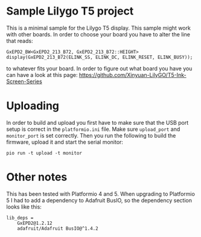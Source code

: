 # Sample Lilygo T5 project

This is a minimal sample for the Lilygo T5 display.  This sample might
work with other boards.  In order to choose your board you have to
alter the line that reads:

`GxEPD2_BW<GxEPD2_213_B72, GxEPD2_213_B72::HEIGHT> display(GxEPD2_213_B72(ELINK_SS, ELINK_DC, ELINK_RESET, ELINK_BUSY));`
	
to whatever fits your board.  In order to figure out what board you
have you can have a look at this page:
https://github.com/Xinyuan-LilyGO/T5-Ink-Screen-Series

# Uploading

In order to build and upload you first have to make sure that the USB
port setup is correct in the `platformio.ini` file. Make sure
`upload_port` and `monitor_port` is set correctly.  Then you run the
following to build the firmware, upload it and start the serial
monitor:

    pio run -t upload -t monitor


# Other notes

This has been tested with Platformio 4 and 5.  When upgrading to
Platformio 5 I had to add a dependency to Adafruit BusIO, so the
dependency section looks like this:

    lib_deps = 
        GxEPD2@1.2.12
        adafruit/Adafruit BusIO@^1.4.2

